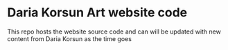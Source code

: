 # Daria Korsun Art website code

This repo hosts the website source code and can will be updated with new content from Daria Korsun as the time goes


